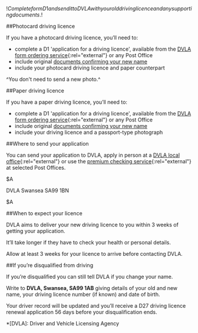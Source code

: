 $!Complete form D1 and send it to DVLA with your old driving licence and any supporting documents.$!

##Photocard driving licence

If you have a photocard driving licence, you’ll need to:

- complete a D1 'application for a driving licence', available from the [DVLA form ordering service](https://www.dvla.gov.uk/dvla/onlineservices/order_forms.aspx?ext=dg "DVLA form ordering service"){:rel="external"} or any Post Office
- include original [documents confirming your new name](/identity-documents-needed-for-driving-licence-applications "documents confirming your new name")
- include your photocard driving licence and paper counterpart

^You don't need to send a new photo.^

##Paper driving licence

If you have a paper driving licence, you’ll need to:

- complete a D1 'application for a driving licence', available from the [DVLA form ordering service](https://www.dvla.gov.uk/dvla/onlineservices/order_forms.aspx?ext=dg "DVLA form ordering service"){:rel="external"} or any Post Office
- include original [documents confirming your new name](/identity-documents-needed-for-driving-licence-applications "documents confirming your new name")
- include your driving licence and a passport-type photograph

##Where to send your application

You can send your application to DVLA, apply in person at a [DVLA local office](http://www.direct.gov.uk/en/Dl1/Directories/UsefulContactsByCategory/MotoringContacts/DG_10012974 "DVLA local office"){:rel="external"} or use the [premium checking service](http://www.postoffice.co.uk/counter-services/licences-vehicle-tax/uk-driving-licences/ "premium checking service"){:rel="external"} at selected Post Offices. 

$A

DVLA
Swansea
SA99 1BN

$A

##When to expect your licence

DVLA aims to deliver your new driving licence to you within 3 weeks of getting your application.

It’ll take longer if they have to check your health or personal details.

Allow at least 3 weeks for your licence to arrive before contacting DVLA.

##If you’re disqualified from driving

If you’re disqualified you can still tell DVLA if you change your name.

Write to **DVLA, Swansea, SA99 1AB** giving details of your old and new name, your driving licence number (if known) and date of birth.

Your driver record will be updated and you’ll receive a D27 driving licence renewal application 56 days before your disqualification ends.

*[DVLA]: Driver and Vehicle Licensing Agency
